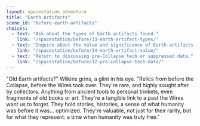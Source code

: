 ```yaml
---
layout: spacestation_adventure
title: "Earth Artifacts"
scene_id: "before-earth-artifacts"
choices:
  - text: "Ask about the types of Earth artifacts found."
    link: "/spacestation/before/33-earth-artifact-types/"
  - text: "Inquire about the value and significance of Earth artifacts."
    link: "/spacestation/before/34-earth-artifact-value/"
  - text: "Return to discussing pre-Collapse tech or suppressed data."
    link: "/spacestation/before/32-pre-collapse-tech-data/"
---
```


"Old Earth artifacts?" Wilkins grins, a glint in his eye. "Relics from before the Collapse, before the Wires took over. They're rare, and highly sought after by collectors. Anything from ancient tools to personal trinkets, even fragments of old books or art. They're a tangible link to a past the Wires want us to forget. They hold stories, histories, a sense of what humanity was before it was... optimized. They're valuable, not just for their rarity, but for what they represent: a time when humanity was truly free."
